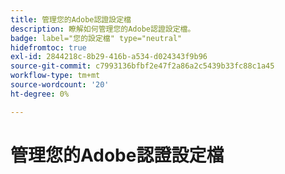 ```yaml
---
title: 管理您的Adobe認證設定檔
description: 瞭解如何管理您的Adobe認證設定檔。
badge: label="您的設定檔" type="neutral"
hidefromtoc: true
exl-id: 2844218c-8b29-416b-a534-d024343f9b96
source-git-commit: c7993136bfbf2e47f2a86a2c5439b33fc88c1a45
workflow-type: tm+mt
source-wordcount: '20'
ht-degree: 0%

---
```


# 管理您的Adobe認證設定檔
